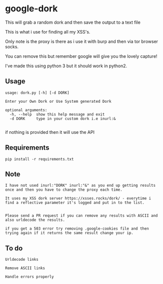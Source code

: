 # google-dork
This will grab a random dork and then save the output to a text file

This is what i use for finding all my XSS's.

Only note is the proxy is there as i use it with burp and then via tor browser socks.

You can remove this but remember google will give you the lovely capture!

I've made this using python 3 but it should work in python2.

Usage
---


```
usage: dork.py [-h] [-d DORK]

Enter your Own Dork or Use System generated Dork

optional arguments:
  -h, --help  show this help message and exit
  -d DORK     type in your custom dork i.e inurl:&
  
  ```
  
 if nothing is provided then it will use the API


Requirements
----

```
pip install -r requirements.txt
```

Note
------
```
I have not used inurl:"DORK" inurl:"&" as you end up getting results once and then you have to change the proxy each time.

It uses my XSS dork server https://xsses.rocks/dork/ - everytime i find a reflective parameter it's logged and put in to the list.


Please send a PR request if you can remove any results with ASCII and also urldecode the results.

if you get a 503 error try removing .google-cookies file and then trying again if it returns the same result change your ip.
```



To do
------
```
Urldecode links

Remove ASCII links

Handle errors properly
```
